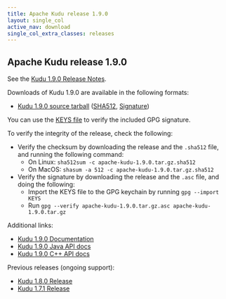 ```yaml
---
title: Apache Kudu release 1.9.0
layout: single_col
active_nav: download
single_col_extra_classes: releases
---
```


<!--

Licensed to the Apache Software Foundation (ASF) under one
or more contributor license agreements.  See the NOTICE file
distributed with this work for additional information
regarding copyright ownership.  The ASF licenses this file
to you under the Apache License, Version 2.0 (the
"License"); you may not use this file except in compliance
with the License.  You may obtain a copy of the License at

  http://www.apache.org/licenses/LICENSE-2.0

Unless required by applicable law or agreed to in writing,
software distributed under the License is distributed on an
"AS IS" BASIS, WITHOUT WARRANTIES OR CONDITIONS OF ANY
KIND, either express or implied.  See the License for the
specific language governing permissions and limitations
under the License.

-->

## Apache Kudu release 1.9.0

See the [Kudu 1.9.0 Release Notes](docs/release_notes.html).

Downloads of Kudu 1.9.0 are available in the following formats:

* [Kudu 1.9.0 source tarball](http://www.apache.org/closer.cgi?filename=kudu/1.9.0/apache-kudu-1.9.0.tar.gz)
  ([SHA512](https://www.apache.org/dist/kudu/1.9.0/apache-kudu-1.9.0.tar.gz.sha512),
  [Signature](https://www.apache.org/dist/kudu/1.9.0/apache-kudu-1.9.0.tar.gz.asc))

You can use the [KEYS file](https://www.apache.org/dist/kudu/KEYS) to verify the included GPG signature.

To verify the integrity of the release, check the following:

* Verify the checksum by downloading the release and the `.sha512` file, and
  running the following command:
    * On Linux: `sha512sum -c apache-kudu-1.9.0.tar.gz.sha512`
    * On MacOS: `shasum -a 512 -c apache-kudu-1.9.0.tar.gz.sha512`
* Verify the signature by downloading the release and the `.asc` file, and
  doing the following:
    * Import the KEYS file to the GPG keychain by running `gpg --import KEYS`
    * Run `gpg --verify apache-kudu-1.9.0.tar.gz.asc apache-kudu-1.9.0.tar.gz`

Additional links:

* [Kudu 1.9.0 Documentation](docs/)
* [Kudu 1.9.0 Java API docs](apidocs/)
* [Kudu 1.9.0 C++ API docs](cpp-client-api/)

Previous releases (ongoing support):

* [Kudu 1.8.0 Release](/releases/1.8.0/)
* [Kudu 1.7.1 Release](/releases/1.7.1/)

